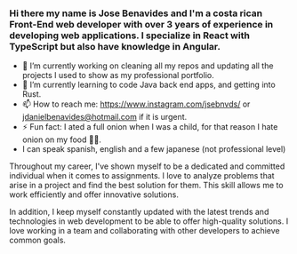 ### Hi there my name is Jose Benavides and I'm a costa rican Front-End web developer with over 3 years of experience in developing web applications. I specialize in React with TypeScript but also have knowledge in Angular.

- 🔭 I’m currently working on cleaning all my repos and updating all the projects I used to show as my professional portfolio.
- 🌱 I’m currently learning to code Java back end apps, and getting into Rust.
- 📫 How to reach me: https://www.instagram.com/jsebnvds/ or jdanielbenavides@hotmail.com if it is urgent.
- ⚡ Fun fact: I ated a full onion when I was a child, for that reason I hate onion on my food 🧅🤮.
-  I can speak spanish, english and a few japanese (not professional level)

Throughout my career, I've shown myself to be a dedicated and committed individual when it comes to assignments. I love to analyze problems that arise in a project and find the best solution for them. This skill allows me to work efficiently and offer innovative solutions.

In addition, I keep myself constantly updated with the latest trends and technologies in web development to be able to offer high-quality solutions. I love working in a team and collaborating with other developers to achieve common goals.
